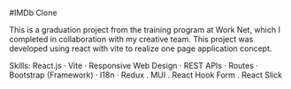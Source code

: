 #IMDb Clone

This is a graduation project from the training program at Work Net, which I completed in collaboration with my creative team.
This project was developed using react with vite to realize one page application concept.

Skills: React.js · Vite · Responsive Web Design · REST APIs · Routes · Bootstrap (Framework) · I18n · Redux . MUI . React Hook Form . React Slick
